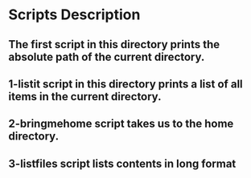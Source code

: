 # Scripts Description

## The first script in this directory prints the absolute path of the current directory.

## 1-listit script in this directory prints a list of all items in the current directory.

## 2-bringmehome script takes us to the home directory.

## 3-listfiles script lists contents in long format 
